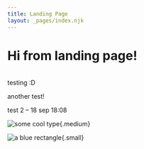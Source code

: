 ```yaml
---
title: Landing Page
layout: _pages/index.njk
---
```

# Hi from landing page!

\
testing :D

another test!

test 2 – 18 sep 18:08

![some cool type](/uploads/thumbnail.jpg "a medium sized image"){.medium}

![a blue rectangle](/uploads/blue.jpg " "){.small}
